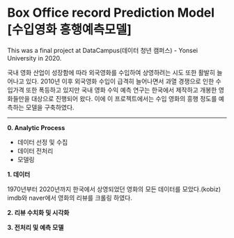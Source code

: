 # Box Office record Prediction Model [수입영화 흥행예측모델]

This was a final project at DataCampus(데이터 청년 캠퍼스) - Yonsei University in 2020.

국내 영화 산업이 성장함에 따라 외국영화를 수입하여 상영하려는 시도 또한 활발히 늘어나고 있다.
2010년 이후 외국영화 수입이 급격히 늘어나면서 과열 경쟁으로 인한 수입가격 또한 폭등하고 있지만
국내 영화 수익 예측 연구는 한국에서 제작하고 개봉한 영화들만을 대상으로 진행되어 왔다.
이에 이 프로젝트에서는 수입 영화의 흥행 정도를 예측하는 모델을 구축하였다.


-------------------

**0. Analytic Process**

- 데이터 선정 및 수집
- 데이터 전처리
- 모델링



**1. 데이터**

1970년부터 2020년까지 한국에서 상영되었던 영화의 모든 데이터를 모았다.(kobiz)
imdb와 naver에서 영화의 리뷰를 크롤링 하였다.



**2. 리뷰 수치화 및 시각화**




**3. 전처리 및 예측 모델**





